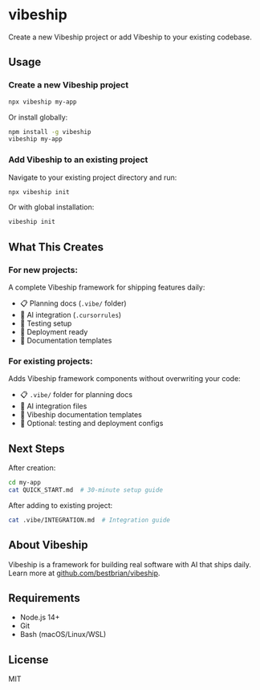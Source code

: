 # vibeship

Create a new Vibeship project or add Vibeship to your existing codebase.

## Usage

### Create a new Vibeship project

```bash
npx vibeship my-app
```

Or install globally:

```bash
npm install -g vibeship
vibeship my-app
```

### Add Vibeship to an existing project

Navigate to your existing project directory and run:

```bash
npx vibeship init
```

Or with global installation:

```bash
vibeship init
```

## What This Creates

### For new projects:
A complete Vibeship framework for shipping features daily:

- 📋 Planning docs (`.vibe/` folder)
- 🤖 AI integration (`.cursorrules`)  
- 🧪 Testing setup
- 🚀 Deployment ready
- 📝 Documentation templates

### For existing projects:
Adds Vibeship framework components without overwriting your code:

- 📋 `.vibe/` folder for planning docs
- 🤖 AI integration files
- 📝 Vibeship documentation templates
- 🔧 Optional: testing and deployment configs

## Next Steps

After creation:

```bash
cd my-app
cat QUICK_START.md  # 30-minute setup guide
```

After adding to existing project:

```bash
cat .vibe/INTEGRATION.md  # Integration guide
```

## About Vibeship

Vibeship is a framework for building real software with AI that ships daily. Learn more at [github.com/bestbrian/vibeship](https://github.com/bestbrian/vibeship).

## Requirements

- Node.js 14+
- Git
- Bash (macOS/Linux/WSL)

## License

MIT
